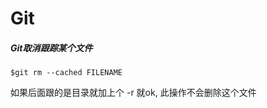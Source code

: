 
# Git

##### Git取消跟踪某个文件
```
$git rm --cached FILENAME

```
如果后面跟的是目录就加上个 -r 就ok, 此操作不会删除这个文件







